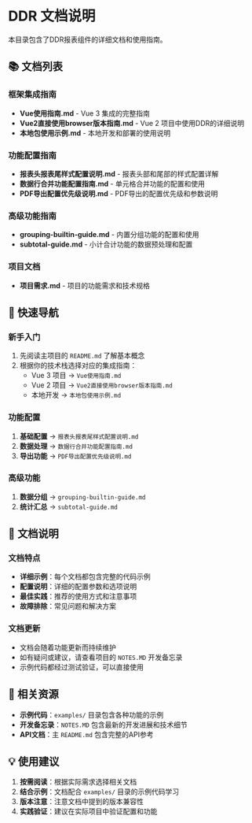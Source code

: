 # DDR 文档说明

本目录包含了DDR报表组件的详细文档和使用指南。

## 📚 文档列表

### 框架集成指南
- **Vue使用指南.md** - Vue 3 集成的完整指南
- **Vue2直接使用browser版本指南.md** - Vue 2 项目中使用DDR的详细说明
- **本地包使用示例.md** - 本地开发和部署的使用说明

### 功能配置指南
- **报表头报表尾样式配置说明.md** - 报表头部和尾部的样式配置详解
- **数据行合并功能配置指南.md** - 单元格合并功能的配置和使用
- **PDF导出配置优先级说明.md** - PDF导出的配置优先级和参数说明

### 高级功能指南
- **grouping-builtin-guide.md** - 内置分组功能的配置和使用
- **subtotal-guide.md** - 小计合计功能的数据预处理和配置

### 项目文档
- **项目需求.md** - 项目的功能需求和技术规格

## 🎯 快速导航

### 新手入门
1. 先阅读主项目的 `README.md` 了解基本概念
2. 根据你的技术栈选择对应的集成指南：
   - Vue 3 项目 → `Vue使用指南.md`
   - Vue 2 项目 → `Vue2直接使用browser版本指南.md`
   - 本地开发 → `本地包使用示例.md`

### 功能配置
1. **基础配置** → `报表头报表尾样式配置说明.md`
2. **数据处理** → `数据行合并功能配置指南.md`
3. **导出功能** → `PDF导出配置优先级说明.md`

### 高级功能
1. **数据分组** → `grouping-builtin-guide.md`
2. **统计汇总** → `subtotal-guide.md`

## 📖 文档说明

### 文档特点
- **详细示例**：每个文档都包含完整的代码示例
- **配置说明**：详细的配置参数和选项说明
- **最佳实践**：推荐的使用方式和注意事项
- **故障排除**：常见问题和解决方案

### 文档更新
- 文档会随着功能更新而持续维护
- 如有疑问或建议，请查看项目的 `NOTES.MD` 开发备忘录
- 示例代码都经过测试验证，可以直接使用

## 🔗 相关资源

- **示例代码**：`examples/` 目录包含各种功能的示例
- **开发备忘录**：`NOTES.MD` 包含最新的开发进展和技术细节
- **API文档**：主 `README.md` 包含完整的API参考

## 💡 使用建议

1. **按需阅读**：根据实际需求选择相关文档
2. **结合示例**：文档配合 `examples/` 目录的示例代码学习
3. **版本注意**：注意文档中提到的版本兼容性
4. **实践验证**：建议在实际项目中验证配置和功能

